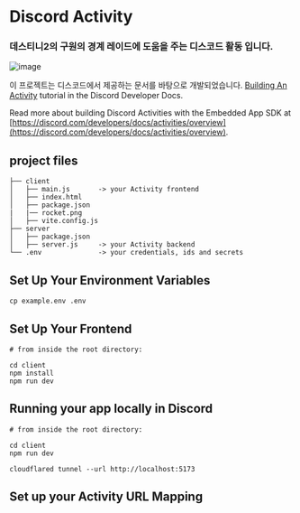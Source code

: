 # Discord Activity

### 데스티니2의 구원의 경계 레이드에 도움을 주는 디스코드 활동 입니다.
![image](https://github.com/user-attachments/assets/ddccdddd-8cef-48e7-8c6b-911f75ed35bf)



이 프로젝트는 디스코드에서 제공하는 문서를 바탕으로 개발되었습니다. [Building An Activity](https://discord.com/developers/docs/activities/building-an-activity) tutorial in the Discord Developer Docs.


Read more about building Discord Activities with the Embedded App SDK at [https://discord.com/developers/docs/activities/overview](https://discord.com/developers/docs/activities/overview).

## project files
 ```
├── client
│   ├── main.js       -> your Activity frontend
│   ├── index.html
│   ├── package.json
|   |── rocket.png
│   ├── vite.config.js
├── server
│   ├── package.json
│   ├── server.js     -> your Activity backend
└── .env              -> your credentials, ids and secrets
```

## Set Up Your Environment Variables
```
cp example.env .env
```

## Set Up Your Frontend
```
# from inside the root directory:

cd client
npm install
npm run dev
```

## Running your app locally in Discord
```
# from inside the root directory:

cd client
npm run dev

cloudflared tunnel --url http://localhost:5173
```

## Set up your Activity URL Mapping
